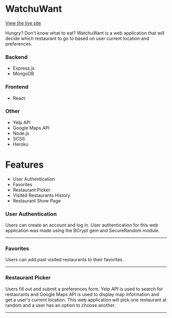 # WatchuWant

[View the live site](https://watchuwant.herokuapp.com/#/)

Hungry? Don't know what to eat? WatchuWant is a web application that will decide which restaurant to go to based on user 
current location and preferences.

### Backend
* Express.js
* MongoDB
### Frontend
* React
### Other
* Yelp API
* Google Maps API
* Node.js
* SCSS
* Heroku

# Features
* User Authentication
* Favorites
* Restaurant Picker
* Visited Restaurants History
* Restaurant Show Page

### User Authentication
Users can create an account and log in. User authentication for this web application was made using the BCrypt gem and SecureRandom module. 
***

### Favorites
Users can add past visited restaurants to their favorites. 
***

### Restaurant Picker
Users fill out and submit a preferences form. Yelp API is used to search for restaurants and Google Maps API is used to display
map information and get a user's current location. This web application will pick one restaurant at random and a user has an option to choose another.
***